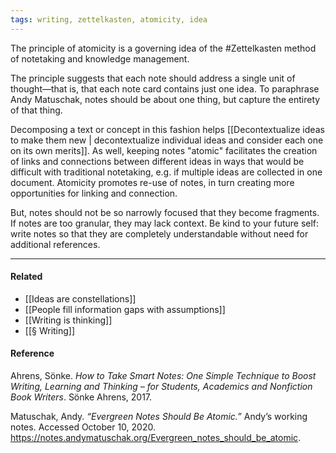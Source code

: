 ```yaml
---
tags: writing, zettelkasten, atomicity, idea
---
```


The principle of atomicity is a governing idea of the #Zettelkasten method of
notetaking and knowledge management.

The principle suggests that each note should address a single unit of
thought—that is, that each note card contains just one idea. To paraphrase Andy
Matuschak, notes should be about one thing, but capture the entirety of that
thing.

Decomposing a text or concept in this fashion helps
[[Decontextualize ideas to make them new | decontextualize individual ideas and consider each one on its own merits]].
As well, keeping notes "atomic" facilitates the creation of links and
connections between different ideas in ways that would be difficult with
traditional notetaking, e.g. if multiple ideas are collected in one document.
Atomicity promotes re-use of notes, in turn creating more opportunities for
linking and connection.

But, notes should not be so narrowly focused that they become fragments. If
notes are too granular, they may lack context. Be kind to your future self:
write notes so that they are completely understandable without need for
additional references.

---

#### Related

- [[Ideas are constellations]]
- [[People fill information gaps with assumptions]]
- [[Writing is thinking]]
- [[§ Writing]]

#### Reference

Ahrens, Sönke. _How to Take Smart Notes: One Simple Technique to Boost Writing,
Learning and Thinking – for Students, Academics and Nonfiction Book Writers_.
Sönke Ahrens, 2017.

Matuschak, Andy. _“Evergreen Notes Should Be Atomic.”_ Andyʼs working notes.
Accessed October 10, 2020.
https://notes.andymatuschak.org/Evergreen_notes_should_be_atomic.
